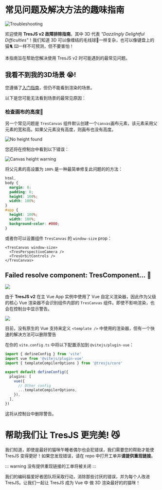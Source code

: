 # 常见问题及解决方法的趣味指南

![Troubleshooting](https://media.giphy.com/media/LHZyixOnHwDDy/giphy.gif)

欢迎使用 **TresJS v2 故障排除指南**。其中 3D 代表 _"Dazzlingly Delightful Difficulties"_！我们知道 3D 可以像缠结的毛线球🧶一样复杂，也可以像键盘上的猫🐈 ⌨️一样不可预测，但不要害怕！

本指南旨在帮助您解决使用 TresJS v2 时可能遇到的最常见问题。

## 我看不到我的3D场景 😭!

您遵循了[入门指南](/zh/guide/getting-started.md)，但仍不能看到渲染的场景。

以下是您可能无法看到场景的最常见原因：

### 检查画布的高度📏

另一个常见问题是 `TresCanvas` 组件默认创建一个`canvas`画布元素，该元素采用父元素的宽和高。如果父元素没有高度，则画布也没有高度。

![No height found](/canvas-height.png)

您还将在控制台中看到以下错误：

![Canvas height warning](/canvas-height-warning.png)

将父元素的高设置为 `100%` 是一种最简单修复此问题的的方法：

```css
html,
body {
  margin: 0;
  padding: 0;
  height: 100%;
  width: 100%;
}
#app {
  height: 100%;
  width: 100%;
  background-color: #000;
}
```

或者你可以设置组件 `TresCanvas` 的 `window-size` prop：

```vue
<TresCanvas window-size>
  <TresPerspectiveCamera />
  <TresOrbitControls />
</TresCanvas>
```

## Failed resolve component: TresComponent... 🤔

![](/failed-to-resolve-component.png)

由于 **TresJS v2** 在主 Vue App 实例中使用了 Vue 自定义渲染器，因此作为父级的核心 Vue 渲染器不会识别组件内部的 `TresCanvas` 组件。即使不影响渲染，也会在控制台中显示警告。

![](/failed-to-resolve-component.png)

目前，没有原生的 Vue 支持来定义 `<template />` 中使用的渲染器，但有一个快速的解决方法可以删除警告

在你的 `vite.config.ts` 中将以下配置添加到 `@vitejs/plugin-vue`：

```ts
import { defineConfig } from 'vite'
import vue from '@vitejs/plugin-vue'
import { templateCompilerOptions } from '@tresjs/core'

export default defineConfig({
  plugins: [
    vue({
      // Other config
      ...templateCompilerOptions,
    }),
  ],
})
```

这将从控制台中删除警告。

# 帮助我们让 TresJS 更完美! 😼

我们知道，即使是最好的猫咪午睡者偶尔也会犯错误，我们需要您的帮助才能使 TresJS 变得更好！如果您发现错误，请在 repo 中打开工单并**请提供重现链接**。

::: warning
没有提供重现链接的工单将被关闭
:::

我们的编码猫爱好者团队将采取行动，消除那些讨厌的错误，并为每个人改进 TresJS。让我们一起让 TresJS 成为 Vue 中 做 3D 渲染最好的的猫咪！
